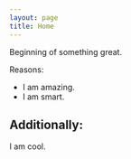 ```yaml
---
layout: page
title: Home
---
```


Beginning of something great.

Reasons:
- I am amazing.
- I am smart.

## Additionally:
I am cool.